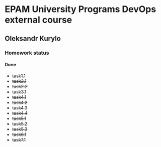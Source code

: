 # EPAM University Programs DevOps external course

## Oleksandr Kurylo

### Homework status

#### Done

* ~~task1.1~~
* ~~task2.1~~
* ~~task2.2~~
* ~~task3.1~~
* ~~task4.1~~
* ~~task4.2~~
* ~~task4.3~~
* ~~task4.4~~
* ~~task5.1~~
* ~~task5.2~~
* ~~task5.3~~
* ~~task6.1~~
* ~~task7.1~~